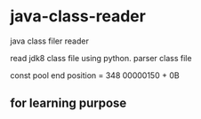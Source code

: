 # java-class-reader
java class filer reader

read jdk8 class file using python. parser class file

const pool end position = 348 
00000150 + 0B 

## for learning purpose